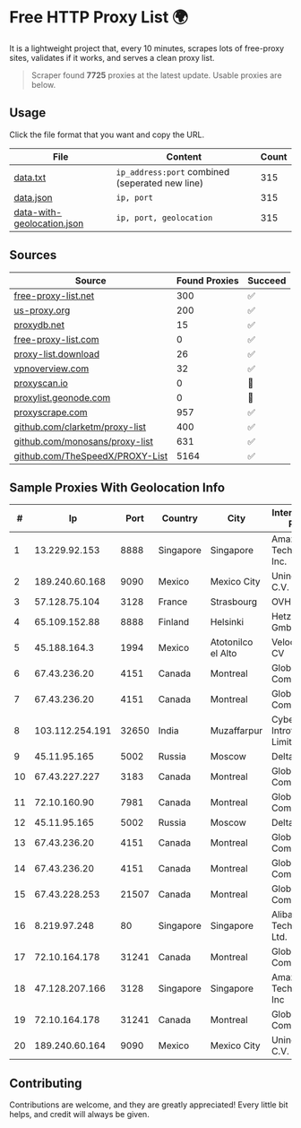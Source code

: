 
# Free HTTP Proxy List 🌍

It is a lightweight project that, every 10 minutes, scrapes lots of free-proxy sites, validates if it works, and serves a clean proxy list.


> Scraper found **7725** proxies at the latest update. Usable proxies are below.

## Usage

Click the file format that you want and copy the URL.


|File|Content|Count|
|----|-------|-----|
|[data.txt](https://raw.githubusercontent.com/themiralay/Proxy-List-World/master/data.txt)|`ip_address:port` combined (seperated new line)|315|
|[data.json](https://raw.githubusercontent.com/themiralay/Proxy-List-World/master/data.json)|`ip, port`|315|
|[data-with-geolocation.json](https://raw.githubusercontent.com/themiralay/Proxy-List-World/master/data-with-geolocation.json)|`ip, port, geolocation`|315|

## Sources

|Source|Found Proxies|Succeed|
|------|-------------|-------|
|[free-proxy-list.net](https://free-proxy-list.net)|300|✅|
|[us-proxy.org](https://www.us-proxy.org)|200|✅|
|[proxydb.net](http://proxydb.net)|15|✅|
|[free-proxy-list.com](https://free-proxy-list.com/?page=&port=&type%5B%5D=http&type%5B%5D=https&up_time=0&search=Search)|0|✅|
|[proxy-list.download](https://www.proxy-list.download/HTTP)|26|✅|
|[vpnoverview.com](https://vpnoverview.com/privacy/anonymous-browsing/free-proxy-servers)|32|✅|
|[proxyscan.io](https://www.proxyscan.io)|0|🚫|
|[proxylist.geonode.com](https://proxylist.geonode.com/api/proxy-list?limit=300&page=1&sort_by=lastChecked&sort_type=desc&protocols=http,https)|0|🚫|
|[proxyscrape.com](https://api.proxyscrape.com/v2/?request=displayproxies&protocol=http&timeout=10000&country=all&ssl=all&anonymity=all)|957|✅|
|[github.com/clarketm/proxy-list](https://raw.githubusercontent.com/clarketm/proxy-list/master/proxy-list-raw.txt)|400|✅|
|[github.com/monosans/proxy-list](https://raw.githubusercontent.com/monosans/proxy-list/main/proxies/http.txt)|631|✅|
|[github.com/TheSpeedX/PROXY-List](https://raw.githubusercontent.com/TheSpeedX/PROXY-List/master/http.txt)|5164|✅|


## Sample Proxies With Geolocation Info

|#|Ip|Port|Country|City|Internet Service Provider|
|-|--|----|-------|----|-------------------------|
|1|13.229.92.153|8888|Singapore|Singapore|Amazon Technologies Inc.|
|2|189.240.60.168|9090|Mexico|Mexico City|Uninet S.A. de C.V.|
|3|57.128.75.104|3128|France|Strasbourg|OVH SAS|
|4|65.109.152.88|8888|Finland|Helsinki|Hetzner Online GmbH|
|5|45.188.164.3|1994|Mexico|Atotonilco el Alto|Velocom SA De CV|
|6|67.43.236.20|4151|Canada|Montreal|GloboTech Communications|
|7|67.43.236.20|4151|Canada|Montreal|GloboTech Communications|
|8|103.112.254.191|32650|India|Muzaffarpur|Cybernet Introtech Private Limited|
|9|45.11.95.165|5002|Russia|Moscow|Delta Ltd|
|10|67.43.227.227|3183|Canada|Montreal|GloboTech Communications|
|11|72.10.160.90|7981|Canada|Montreal|GloboTech Communications|
|12|45.11.95.165|5002|Russia|Moscow|Delta Ltd|
|13|67.43.236.20|4151|Canada|Montreal|GloboTech Communications|
|14|67.43.236.20|4151|Canada|Montreal|GloboTech Communications|
|15|67.43.228.253|21507|Canada|Montreal|GloboTech Communications|
|16|8.219.97.248|80|Singapore|Singapore|Alibaba (US) Technology Co., Ltd.|
|17|72.10.164.178|31241|Canada|Montreal|GloboTech Communications|
|18|47.128.207.166|3128|Singapore|Singapore|Amazon Technologies Inc|
|19|72.10.164.178|31241|Canada|Montreal|GloboTech Communications|
|20|189.240.60.164|9090|Mexico|Mexico City|Uninet S.A. de C.V.|



## Contributing

Contributions are welcome, and they are greatly appreciated! Every
little bit helps, and credit will always be given.

